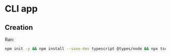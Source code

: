 # CLI app

## Creation
Ran:
```sh
npm init -y && npm install --save-dev typescript @types/node && npx tsc --init && npm install enquirer && touch main.ts
```

